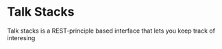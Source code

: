 # Talk Stacks

Talk stacks is a REST-principle based interface that lets you keep track of interesing 
